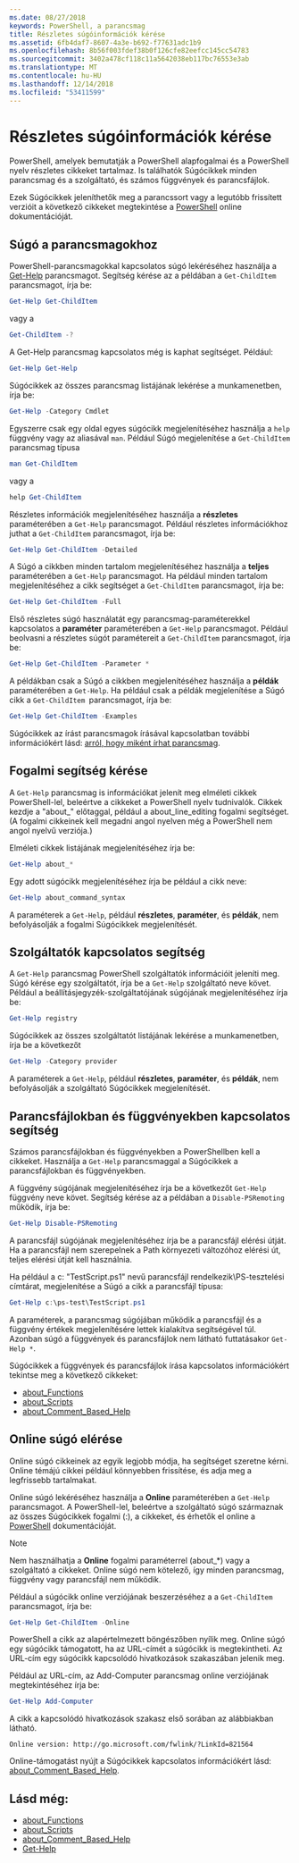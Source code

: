 ```yaml
---
ms.date: 08/27/2018
keywords: PowerShell, a parancsmag
title: Részletes súgóinformációk kérése
ms.assetid: 6fb4daf7-8607-4a3e-b692-f77631adc1b9
ms.openlocfilehash: 8b56f003fdef38b0f126cfe82eefcc145cc54783
ms.sourcegitcommit: 3402a478cf118c11a5642038eb117bc76553e3ab
ms.translationtype: MT
ms.contentlocale: hu-HU
ms.lasthandoff: 12/14/2018
ms.locfileid: "53411599"
---
```

# <a name="getting-detailed-help-information"></a>Részletes súgóinformációk kérése

PowerShell, amelyek bemutatják a PowerShell alapfogalmai és a PowerShell nyelv részletes cikkeket tartalmaz. Is találhatók Súgócikkek minden parancsmag és a szolgáltató, és számos függvények és parancsfájlok.

Ezek Súgócikkek jeleníthetők meg a parancssort vagy a legutóbb frissített verzióit a következő cikkeket megtekintése a [PowerShell](/powershell/scripting/overview) online dokumentációját.

## <a name="getting-help-for-cmdlets"></a>Súgó a parancsmagokhoz

PowerShell-parancsmagokkal kapcsolatos súgó lekéréséhez használja a [Get-Help](/powershell/module/microsoft.powershell.core/Get-Help) parancsmagot. Segítség kérése az a példában a `Get-ChildItem` parancsmagot, írja be:

```powershell
Get-Help Get-ChildItem
```

vagy a

```powershell
Get-ChildItem -?
```

A Get-Help parancsmag kapcsolatos még is kaphat segítséget. Például:

```powershell
Get-Help Get-Help
```

Súgócikkek az összes parancsmag listájának lekérése a munkamenetben, írja be:

```powershell
Get-Help -Category Cmdlet
```

Egyszerre csak egy oldal egyes súgócikk megjelenítéséhez használja a `help` függvény vagy az aliasával `man`.
Például Súgó megjelenítése a `Get-ChildItem` parancsmag típusa

```powershell
man Get-ChildItem
```

vagy a

```powershell
help Get-ChildItem
```

Részletes információk megjelenítéséhez használja a **részletes** paraméterében a `Get-Help` parancsmagot. Például részletes információkhoz juthat a `Get-ChildItem` parancsmagot, írja be:

```powershell
Get-Help Get-ChildItem -Detailed
```

A Súgó a cikkben minden tartalom megjelenítéséhez használja a **teljes** paraméterében a `Get-Help` parancsmagot. Ha például minden tartalom megjelenítéséhez a cikk segítséget a `Get-ChildItem` parancsmagot, írja be:

```powershell
Get-Help Get-ChildItem -Full
```

Első részletes súgó használatát egy parancsmag-paraméterekkel kapcsolatos a **paraméter** paraméterében a `Get-Help` parancsmagot. Például beolvasni a részletes súgót paramétereit a `Get-ChildItem` parancsmagot, írja be:

```powershell
Get-Help Get-ChildItem -Parameter *
```

A példákban csak a Súgó a cikkben megjelenítéséhez használja a **példák** paraméterében a `Get-Help`.
Ha például csak a példák megjelenítése a Súgó cikk a `Get-ChildItem `parancsmagot, írja be:

```powershell
Get-Help Get-ChildItem -Examples
```

Súgócikkek az írást parancsmagok írásával kapcsolatban további információkért lásd: [arról, hogy miként írhat parancsmag](/powershell/developer/help/writing-help-for-windows-powershell-cmdlets).

## <a name="getting-conceptual-help"></a>Fogalmi segítség kérése

A `Get-Help` parancsmag is információkat jelenít meg elméleti cikkek PowerShell-lel, beleértve a cikkeket a PowerShell nyelv tudnivalók. Cikkek kezdje a "about_" előtaggal, például a about_line_editing fogalmi segítséget. (A fogalmi cikkeinek kell megadni angol nyelven még a PowerShell nem angol nyelvű verziója.)

Elméleti cikkek listájának megjelenítéséhez írja be:

```powershell
Get-Help about_*
```

Egy adott súgócikk megjelenítéséhez írja be például a cikk neve:

```powershell
Get-Help about_command_syntax
```

A paraméterek a `Get-Help`, például **részletes**, **paraméter**, és **példák**, nem befolyásolják a fogalmi Súgócikkek megjelenítését.

## <a name="getting-help-about-providers"></a>Szolgáltatók kapcsolatos segítség

A `Get-Help` parancsmag PowerShell szolgáltatók információit jeleníti meg. Súgó kérése egy szolgáltatót, írja be a `Get-Help` szolgáltató neve követ. Például a beállításjegyzék-szolgáltatójának súgójának megjelenítéséhez írja be:

```powershell
Get-Help registry
```

Súgócikkek az összes szolgáltatót listájának lekérése a munkamenetben, írja be a következőt

```powershell
Get-Help -Category provider
```

A paraméterek a `Get-Help`, például **részletes**, **paraméter**, és **példák**, nem befolyásolják a szolgáltató Súgócikkek megjelenítését.

## <a name="getting-help-about-scripts-and-functions"></a>Parancsfájlokban és függvényekben kapcsolatos segítség

Számos parancsfájlokban és függvényekben a PowerShellben kell a cikkeket. Használja a `Get-Help` parancsmaggal a Súgócikkek a parancsfájlokban és függvényekben.

A függvény súgójának megjelenítéséhez írja be a következőt `Get-Help` függvény neve követ. Segítség kérése az a példában a `Disable-PSRemoting` működik, írja be:

```powershell
Get-Help Disable-PSRemoting
```

A parancsfájl súgójának megjelenítéséhez írja be a parancsfájl elérési útját. Ha a parancsfájl nem szerepelnek a Path környezeti változóhoz elérési út, teljes elérési útját kell használnia.

Ha például a c: "TestScript.ps1" nevű parancsfájl rendelkezik\\PS-tesztelési címtárat, megjelenítése a Súgó a cikk a parancsfájl típusa:

```powershell
Get-Help c:\ps-test\TestScript.ps1
```

A paraméterek, a parancsmag súgójában működik a parancsfájl és a függvény értékek megjelenítésére lettek kialakítva segítségével túl. Azonban súgó a függvények és parancsfájlok nem látható futtatásakor `Get-Help *`.

Súgócikkek a függvények és parancsfájlok írása kapcsolatos információkért tekintse meg a következő cikkeket:

- [about_Functions](/powershell/module/microsoft.powershell.core/about/about_functions)
- [about_Scripts](/powershell/module/microsoft.powershell.core/about/about_scripts)
- [about_Comment_Based_Help](/powershell/module/microsoft.powershell.core/about/about_comment_based_help)

## <a name="getting-help-online"></a>Online súgó elérése

Online súgó cikkeinek az egyik legjobb módja, ha segítséget szeretne kérni. Online témájú cikkei például könnyebben frissítése, és adja meg a legfrissebb tartalmakat.

Online súgó lekéréséhez használja a **Online** paraméterében a `Get-Help` parancsmagot. A PowerShell-lel, beleértve a szolgáltató súgó származnak az összes Súgócikkek fogalmi (:), a cikkeket, és érhetők el online a [PowerShell](/powershell/scripting/powershell-scripting) dokumentációját.

> [!NOTE]
> Nem használhatja a **Online** fogalmi paraméterrel (about_\*) vagy a szolgáltató a cikkeket.
> Online súgó nem kötelező, így minden parancsmag, függvény vagy parancsfájl nem működik.

Például a súgócikk online verziójának beszerzéséhez a a `Get-ChildItem` parancsmagot, írja be:

```powershell
Get-Help Get-ChildItem -Online
```

PowerShell a cikk az alapértelmezett böngészőben nyílik meg. Online súgó egy súgócikk támogatott, ha az URL-címét a súgócikk is megtekintheti. Az URL-cím egy súgócikk kapcsolódó hivatkozások szakaszában jelenik meg.

Például az URL-cím, az Add-Computer parancsmag online verziójának megtekintéséhez írja be:

```powershell
Get-Help Add-Computer
```

A cikk a kapcsolódó hivatkozások szakasz első sorában az alábbiakban látható.

```Output
Online version: http://go.microsoft.com/fwlink/?LinkId=821564
```

Online-támogatást nyújt a Súgócikkek kapcsolatos információkért lásd: [about_Comment_Based_Help](/powershell/module/microsoft.powershell.core/about/about_comment_based_help).

## <a name="see-also"></a>Lásd még:

- [about_Functions](/powershell/module/microsoft.powershell.core/about/about_functions)
- [about_Scripts](/powershell/module/microsoft.powershell.core/about/about_scripts)
- [about_Comment_Based_Help](/powershell/module/microsoft.powershell.core/about/about_comment_based_help)
- [Get-Help](/powershell/module/microsoft.powershell.core/get-help)
